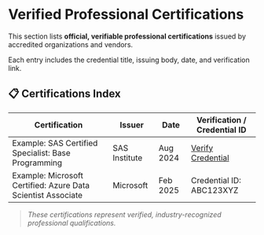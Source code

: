 # Verified Professional Certifications

This section lists **official, verifiable professional certifications** issued by accredited organizations and vendors.  

Each entry includes the credential title, issuing body, date, and verification link.


## 📋 Certifications Index

| Certification | Issuer | Date | Verification / Credential ID |
|----------------|---------|------|-------------------------------|
| Example: SAS Certified Specialist: Base Programming | SAS Institute | Aug 2024 | [Verify Credential](https://www.your-verification-link.com) |
| Example: Microsoft Certified: Azure Data Scientist Associate | Microsoft | Feb 2025 | Credential ID: ABC123XYZ |


> _These certifications represent verified, industry-recognized professional qualifications._

